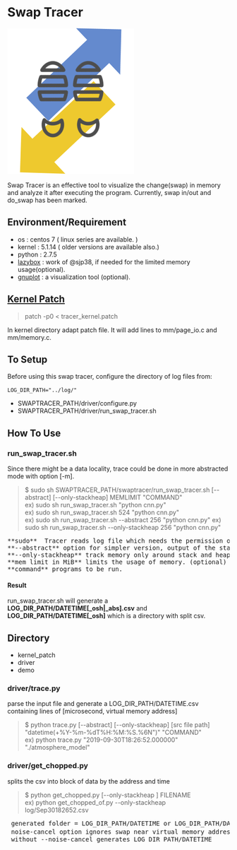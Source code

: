 # Swap Tracer
![swaptracer](./icon.png)

Swap Tracer is an effective tool to visualize the change(swap) in memory and analyze it after executing the program. Currently, swap in/out and do_swap has been marked.

## Environment/Requirement
+ os : centos 7 ( linux series are available. )
+ kernel : 5.1.14 ( older versions are available also.)  
+ python : 2.7.5
+ [lazybox](https://github.com/sjp38/lazybox) : work of @sjp38, if needed for the limited memory usage(optional).
+ [gnuplot](http://www.gnuplot.info/) : a visualization tool (optional).

## [Kernel Patch](https://github.com/lynring24/swap_tracer/blob/master/tracer_kernel.patch)
> patch -p0 < tracer_kernel.patch   

In kernel directory adapt patch file. It will add lines to mm/page_io.c and mm/memory.c.

## To Setup
Before using this swap tracer, configure the directory of log files from:

```
LOG_DIR_PATH="../log/" 
```
+ SWAPTRACER_PATH/driver/configure.py    
+ SWAPTRACER_PATH/driver/run\_swap\_tracer.sh  


## How To Use
### run_swap_tracer.sh
Since there might be a data locality, trace could be done in more abstracted mode with option [-m].

> $ sudo  sh   SWAPTRACER_PATH/swaptracer/run_swap_tracer.sh  \[--abstract\] \[--only-stackheap\]  MEMLIMIT "COMMAND"        
ex) sudo  sh run_swap_tracer.sh "python cnn.py"  
ex) sudo  sh  run_swap_tracer.sh   524   "python cnn.py"  
ex) sudo  sh  run_swap_tracer.sh  --abstract   256 "python cnn.py"
ex) sudo  sh  run_swap_tracer.sh  --only-stackheap   256 "python cnn.py"

<pre>
**sudo**  Tracer reads log file which needs the permission of root.
**--abstract** option for simpler version, output of the statistical mean value(optional).
**--only-stackheap** track memory only around stack and heap
**mem limit in MiB** limits the usage of memory. (optional)
**command** programs to be run.
</pre>

#### Result
run_swap_tracer.sh will generate a **LOG_DIR_PATH/DATETIME\[_osh\|_abs\].csv** and **LOG_DIR_PATH/DATETIME[_osh]** which is a directory with split csv. 


## Directory 
+ kernel_patch
+ driver 
+ demo


### driver/trace.py
parse the input file and generate a LOG_DIR_PATH/DATETIME.csv containing lines of \[microsecond, virtual memory address\]

> $ python trace.py  \[--abstract\] \[--only-stackheap\] \[src file path\]  "datetime(+%Y-%m-%dT%H:%M:%S.%6N")"  "COMMAND"   
ex) python trace.py   "2019-09-30T18:26:52.000000"   "./atmosphere_model"

### driver/get_chopped.py
splits the csv into block of data by the address and time

> $ python     get_chopped.py     \[--only-stackheap \]   FILENAME             
ex) python     get_chopped_of.py     --only-stackheap   log/Sep30182652.csv
 
<pre>
 generated folder = LOG_DIR_PATH/DATETIME or LOG_DIR_PATH/DATETIME_osh
 noise-cancel option ignores swap near virtual memory address 0 (가상 메모리의 entry 0번 때 페이지들을 제외하고 데이터를 추출함) 
 without --noise-cancel generates LOG_DIR_PATH/DATETIME 
</pre>
